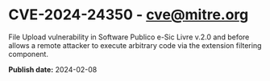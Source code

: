 # CVE-2024-24350 - cve@mitre.org

File Upload vulnerability in Software Publico e-Sic Livre v.2.0 and before allows a remote attacker to execute arbitrary code via the extension filtering component.

**Publish date:** 2024-02-08
